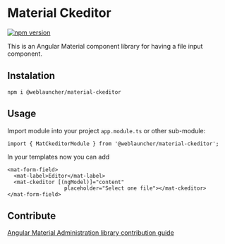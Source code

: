 # Material Ckeditor

[![npm version](https://badge.fury.io/js/%40weblauncher%2Fmaterial-ckeditor.svg)](https://badge.fury.io/js/%40weblauncher%2Fmaterial-ckeditor)

This is an Angular Material component library for having a file input component.

## Instalation

`npm i @weblauncher/material-ckeditor`

## Usage

Import module into your project `app.module.ts` or other sub-module:

```
import { MatCkeditorModule } from '@weblauncher/material-ckeditor';
```

In your templates now you can add

```
<mat-form-field>
  <mat-label>Editor</mat-label>
  <mat-ckeditor [(ngModel)]="content" 
                  placeholder="Select one file"></mat-ckeditor>
</mat-form-field>
```

## Contribute

[Angular Material Administration library contribution guide](https://github.com/WebLauncher/angular-material-administration/CONTRIBUTION.md)
